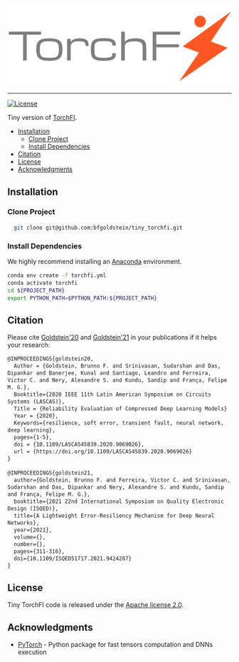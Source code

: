 [![TorchFI Logo](https://github.com/bfgoldstein/tiny_torchfi/blob/main/docs/img/torchfi-logo.png)](https://github.com/bfgoldstein/tiny_torchfi)

--------------------------------------------------------------------------------
[![License](https://img.shields.io/badge/License-Apache%202.0-blue.svg)](https://github.com/bfgoldstein/tiny_torchfi/blob/master/LICENSE)

Tiny version of [TorchFI](https://github.com/bfgoldstein/tiny_torchfi/).

- [Installation](#installation)
  - [Clone Project](#clone-project)
  - [Install Dependencies](#install-dependencies)
- [Citation](#citation)
- [License](#license)
- [Acknowledgments](#acknowledgments)

## Installation

### Clone Project

  ```bash
    git clone git@github.com:bfgoldstein/tiny_torchfi.git
  ```

### Install Dependencies

We highly recommend installing an [Anaconda](https://www.continuum.io/downloads) environment.

  ```bash
  conda env create -f torchfi.yml
  conda activate torchfi
  cd ${PROJECT_PATH}
  export PYTHON_PATH=$PYTHON_PATH:${PROJECT_PATH}
  ```

## Citation

Please cite [Goldstein'20](https://doi.org/10.1109/LASCAS45839.2020.9069026) and [Goldstein'21](https://doi.org/10.1109/ISQED51717.2021.9424287) in your publications if it helps your research:

```
@INPROCEEDINGS{goldstein20,
  Author = {Goldstein, Brunno F. and Srinivasan, Sudarshan and Das, Dipankar and Banerjee, Kunal and Santiago, Leandro and Ferreira, Victor C. and Nery, Alexandre S. and Kundu, Sandip and França, Felipe M. G.},
  Booktitle={2020 IEEE 11th Latin American Symposium on Circuits   Systems (LASCAS)},
  Title = {Reliability Evaluation of Compressed Deep Learning Models}
  Year = {2020},
  Keywords={resilience, soft error, transient fault, neural network, deep learning},
  pages={1-5},
  doi = {10.1109/LASCAS45839.2020.9069026},
  url = {https://doi.org/10.1109/LASCAS45839.2020.9069026}
}

@INPROCEEDINGS{goldstein21,
  author={Goldstein, Brunno F. and Ferreira, Victor C. and Srinivasan, Sudarshan and Das, Dipankar and Nery, Alexandre S. and Kundu, Sandip and França, Felipe M. G.},
  booktitle={2021 22nd International Symposium on Quality Electronic Design (ISQED)}, 
  title={A Lightweight Error-Resiliency Mechanism for Deep Neural Networks}, 
  year={2021},
  volume={},
  number={},
  pages={311-316},
  doi={10.1109/ISQED51717.2021.9424287}
}

```

## License

Tiny TorchFI code is released under the [Apache license 2.0](https://github.com/bfgoldstein/tiny_torchfi/blob/master/LICENSE).

## Acknowledgments

- [PyTorch](https://github.com/pytorch/pytorch) - Python package for fast tensors computation and DNNs execution
